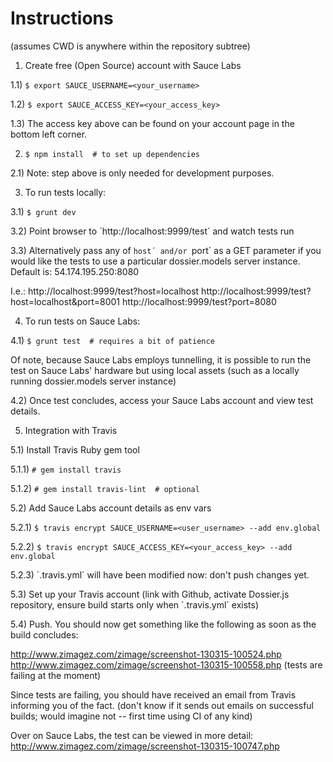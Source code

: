 Instructions
============
(assumes CWD is anywhere within the repository subtree)

1) Create free (Open Source) account with Sauce Labs

1.1) `$ export SAUCE_USERNAME=<your_username>`

1.2) `$ export SAUCE_ACCESS_KEY=<your_access_key>`

1.3) The access key above can be found on your account page in the
bottom left corner.

2) `$ npm install  # to set up dependencies`

2.1) Note: step above is only needed for development purposes.

3) To run tests locally:

3.1) `$ grunt dev`

3.2) Point browser to `http://localhost:9999/test´ and watch tests run

3.3) Alternatively pass any of `host´ and/or `port´ as a GET parameter
if you would like the tests to use a particular dossier.models server
instance.  Default is: 54.174.195.250:8080

I.e.: http://localhost:9999/test?host=localhost
      http://localhost:9999/test?host=localhost&port=8001
      http://localhost:9999/test?port=8080

4) To run tests on Sauce Labs:

4.1) `$ grunt test  # requires a bit of patience`

Of note, because Sauce Labs employs tunnelling, it is possible to run
the test on Sauce Labs' hardware but using local assets (such as a
locally running  dossier.models server instance)

4.2) Once test concludes, access your Sauce Labs account and view test
details.

5) Integration with Travis

5.1) Install Travis Ruby gem tool

5.1.1) `# gem install travis`

5.1.2) `# gem install travis-lint  # optional`

5.2) Add Sauce Labs account details as env vars

5.2.1) `$ travis encrypt SAUCE_USERNAME=<user_username> --add env.global`

5.2.2) `$ travis encrypt SAUCE_ACCESS_KEY=<your_access_key> --add env.global`

5.2.3) `.travis.yml´ will have been modified now: don't push changes yet.

5.3) Set up your Travis account (link with Github, activate Dossier.js
repository, ensure build starts only when `.travis.yml´ exists)

5.4) Push.  You should now get something like the following as soon as
the build concludes:

http://www.zimagez.com/zimage/screenshot-130315-100524.php
http://www.zimagez.com/zimage/screenshot-130315-100558.php (tests are
failing at the moment)

Since tests are failing, you should have received an email from Travis
informing you of the fact. (don't know if it sends out emails on
successful builds; would imagine not -- first time using CI of any kind)

Over on Sauce Labs, the test can be viewed in more detail:
http://www.zimagez.com/zimage/screenshot-130315-100747.php
